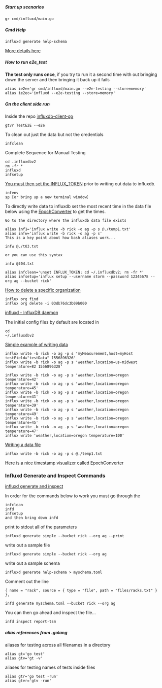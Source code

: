 
##### Start up scenarios

```
gr cmd/influxd/main.go
```

##### Cmd Help

```
influxd generate help-schema
```

[More details here](https://v2.docs.influxdata.com/v2.0/reference/cli/influxd/generate/)

##### How to run e2e_test

**The test only runs once**, if you try to run it a second time
with out bringing down the server and then bringing it back up it fails

```
alias ie2e='gr cmd/influxd/main.go --e2e-testing --store=memory'
alias ie2ec='influxd --e2e-testing --store=memory'
```

##### On the client side run

Inside the repo
[influxdb-client-go](https://github.com/influxdata/influxdb-client-go)

```
gtvr TestE2E --e2e
```

To clean out just the data but not the credentials

```
infclean
```

Complete Sequence for Manual Testing

```
cd .influxdbv2
rm -fr *
influxd
infsetup
```

[You must then set the INFLUX_TOKEN](https://github.com/stormasm/go-examples/blob/master/filenv/Readme.md) prior to writing out data to influxdb.

```
infenv
sp [or bring up a new terminal window]
```

To directly write data to influxdb set the most recent time in the data file
below using the
[EpochConverter](https://www.epochconverter.com/) to get the times.

```
Go to the directory where the influxdb data file exists

alias inf1='influx write -b rick -o ag -p s @./temp1.txt'
alias infw='influx write -b rick -o ag -p s'
This is a key point about how bash aliases work...

infw @./t03.txt

or you can use this syntax

infw @t04.txt

```

```
alias infclean='unset INFLUX_TOKEN; cd ~/.influxdbv2; rm -fr *'
alias infsetup='influx setup --username storm --password 12345678 --org ag --bucket rick'
```

[How to delete a specific organization](https://v2.docs.influxdata.com/v2.0/organizations/delete-org/)

```
influx org find
influx org delete -i 03db76dc3b09b000
```

[influxd - InfluxDB daemon](https://v2.docs.influxdata.com/v2.0/reference/cli/influxd/)

The initial config files by default are located in
```
cd
~/.influxdbv2
```

[Simple example of writing data](https://v2.docs.influxdata.com/v2.0/write-data/)
```
influx write -b rick -o ag -p s 'myMeasurement,host=myHost testField="testData" 1556896326'
influx write -b rick -o ag -p s 'weather,location=us-midwest temperature=82 1556896328'
```

```
influx write -b rick -o ag -p s 'weather,location=oregon temperature=42'
influx write -b rick -o ag -p s 'weather,location=oregon temperature=45'
influx write -b rick -o ag -p s 'weather,location=oregon temperature=41'
influx write -b rick -o ag -p s 'weather,location=oregon temperature=39'
influx write -b rick -o ag -p s 'weather,location=oregon temperature=49'
influx write -b rick -o ag -p s 'weather,location=oregon temperature=45'
influx write -b rick -o ag -p s 'weather,location=oregon temperature=47'
influx write 'weather,location=oregon temperature=100'
```

[Writing a data file](https://v2.docs.influxdata.com/v2.0/write-data/#example-influx-write-commands)

```
influx write -b rick -o ag -p s @./temp1.txt
```

[Here is a nice timestamp visualizer called EpochConverter](https://www.epochconverter.com/)

### Influxd Generate and Inspect Commands

[influxd generate and inspect](https://v2.docs.influxdata.com/v2.0/reference/cli/influxd/)

In order for the commands below to work you must go through the

```
infclean
infd
infsetup
and then bring down infd
```

print to stdout all of the parameters
```
influxd generate simple --bucket rick --org ag --print
```

write out a sample file
```
influxd generate simple --bucket rick --org ag
```

write out a sample schema
```
influxd generate help-schema > myschema.toml
```

Comment out the line
```
{ name = "rack", source = { type = "file", path = "files/racks.txt" } },
```

```
infd generate myschema.toml --bucket rick --org ag
```

You can then go ahead and inspect the file...

```
infd inspect report-tsm
```

##### alias references from .golang

aliases for testing across all filenames in a directory

```
alias gt='go test'
alias gtv='gt -v'
```

aliases for testing names of tests inside files

```
alias gtr='go test -run'
alias gtvr='gtv -run'
```

